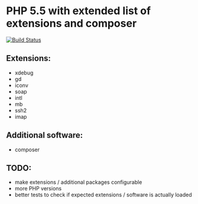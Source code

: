 # PHP 5.5 with extended list of extensions and composer

[![Build Status](https://travis-ci.org/melkorm/php-5.5-cli-with-extensions.svg?branch=master)](https://travis-ci.org/melkorm/php-5.5-cli-with-extensions)

## Extensions:

 - xdebug
 - gd
 - iconv
 - soap
 - intl
 - mb
 - ssh2
 - imap

## Additional software:

 - composer

## TODO:

- make extensions / additional packages configurable
- more PHP versions
- better tests to check if expected extensions / software is actually loaded
